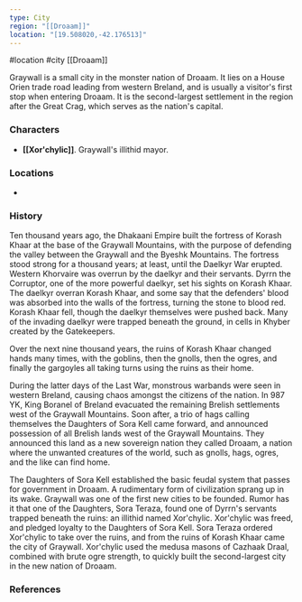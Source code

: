 ```yaml
---
type: City
region: "[[Droaam]]"
location: "[19.508020,-42.176513]"
---
```

 #location #city  [[Droaam]]

Graywall is a small city in the monster nation of Droaam. It lies on a House Orien trade road leading from western Breland, and is usually a visitor's first stop when entering Droaam. It is the second-largest settlement in the region after the Great Crag, which serves as the nation's capital.

### Characters

 * **[[Xor'chylic]]**. Graywall's illithid mayor.

### Locations

* 

### History

Ten thousand years ago, the Dhakaani Empire built the fortress of Korash Khaar at the base of the Graywall Mountains, with the purpose of defending the valley between the Graywall and the Byeshk Mountains. The fortress stood strong for a thousand years; at least, until the Daelkyr War erupted. Western Khorvaire was overrun by the daelkyr and their servants. Dyrrn the Corruptor, one of the more powerful daelkyr, set his sights on Korash Khaar. The daelkyr overran Korash Khaar, and some say that the defenders' blood was absorbed into the walls of the fortress, turning the stone to blood red. Korash Khaar fell, though the daelkyr themselves were pushed back. Many of the invading daelkyr were trapped beneath the ground, in cells in Khyber created by the Gatekeepers.

Over the next nine thousand years, the ruins of Korash Khaar changed hands many times, with the goblins, then the gnolls, then the ogres, and finally the gargoyles all taking turns using the ruins as their home.

During the latter days of the Last War, monstrous warbands were seen in western Breland, causing chaos amongst the citizens of the nation. In 987 YK, King Boranel of Breland evacuated the remaining Brelish settlements west of the Graywall Mountains. Soon after, a trio of hags calling themselves the Daughters of Sora Kell came forward, and announced possession of all Brelish lands west of the Graywall Mountains. They announced this land as a new sovereign nation they called Droaam, a nation where the unwanted creatures of the world, such as gnolls, hags, ogres, and the like can find home.

The Daughters of Sora Kell established the basic feudal system that passes for government in Droaam. A rudimentary form of civilization sprang up in its wake. Graywall was one of the first new cities to be founded. Rumor has it that one of the Daughters, Sora Teraza, found one of Dyrrn's servants trapped beneath the ruins: an illithid named Xor'chylic. Xor'chylic was freed, and pledged loyalty to the Daughters of Sora Kell. Sora Teraza ordered Xor'chylic to take over the ruins, and from the ruins of Korash Khaar came the city of Graywall. Xor'chylic used the medusa masons of Cazhaak Draal, combined with brute ogre strength, to quickly built the second-largest city in the new nation of Droaam.

### References

